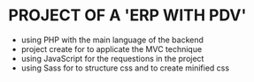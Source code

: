 # PROJECT OF A 'ERP WITH PDV'

- using PHP with the main language of the backend
- project create for to applicate the MVC technique
- using JavaScript for the requestions in the project
- using Sass for to structure css and to create minified css
